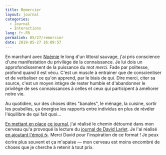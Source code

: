 ```yaml
---
title: Remercier
layout: journal
categories:
  - Journal
  - Interactions
lang: fr-FR
permalink: 05/27/remercier
date: 2019-05-27 16:09:57
---
```


En marchant avec [Noémie](https://noemiegirard.co) le long d'un littoral sauvage, j'ai pris conscience d'une manifestation du privilège de la connaissance. Je lui dois un approfondissement de la puissance du mot _merci_. Fade par politesse, profond quand il est vécu. C'est un muscle à entrainer que de conscientiser et de verbaliser ce qu'on apprend, par le biais de qui. Dire merci, citer sa source, c'est un moyen intègre de rester humble et d'abandonner le privilège de ses connaissances à celles et ceux qui participent à améliorer notre vie.

Au quotidien, sur des choses dites "banales", le ménage, la cuisine, sortir les poubelles, ça énergise les rapports entre individus en plus de révéler l'équilibre de qui fait quoi…

[En mettant en place](/2019/05/22/nouveau-format-le-journal/) [ce journal](/categories/journal/), j'ai réalisé le chemin détourné dans mon cerveau qu'a provoqué la lecture du [journal de David Larlet](https://larlet.fr/david/stream/). Je l'ai réalisé [en ajoutant l'émoji ☕️](https://github.com/oncletom/hexo-theme/commit/eb6cd68d6e84a53bd1a3fd3ef0580f4c9b8569fd#diff-352038290ffb72fda6fc9c6c6b6bf12dR61). Merci David pour l'inspiration de ce format ! Je peux écrire plus souvent et ça m'apaise — mon cerveau est moins encombré de choses que je cherche à retenir à tout prix.